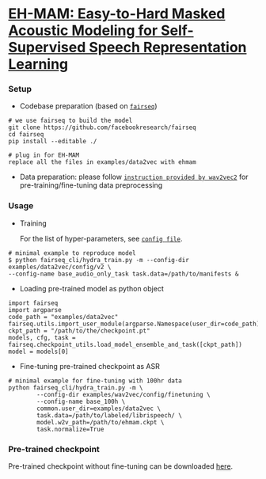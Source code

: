 
# [EH-MAM: Easy-to-Hard Masked Acoustic Modeling for Self-Supervised Speech Representation Learning](https://openreview.net/pdf?id=N06hbHULIP)


### Setup

- Codebase preparation (based on [`fairseq`](https://github.com/facebookresearch/fairseq))
```
# we use fairseq to build the model
git clone https://github.com/facebookresearch/fairseq
cd fairseq
pip install --editable ./

# plug in for EH-MAM
replace all the files in examples/data2vec with ehmam
```

- Data preparation:
please follow [`instruction provided by wav2vec2`](https://github.com/facebookresearch/fairseq/tree/main/examples/wav2vec) for pre-training/fine-tuning data preprocessing


### Usage

- Training

    For the list of hyper-parameters, see [`config file`](config/v2/base_audio_only_task.yaml). 

```
# minimal example to reproduce model
$ python fairseq_cli/hydra_train.py -m --config-dir examples/data2vec/config/v2 \
--config-name base_audio_only_task task.data=/path/to/manifests &
```

- Loading pre-trained model as python object

```
import fairseq
import argparse
code_path = "examples/data2vec"
fairseq.utils.import_user_module(argparse.Namespace(user_dir=code_path))
ckpt_path = "/path/to/the/checkpoint.pt"
models, cfg, task = fairseq.checkpoint_utils.load_model_ensemble_and_task([ckpt_path])
model = models[0]
```

- Fine-tuning pre-trained checkpoint as ASR

```
# minimal example for fine-tuning with 100hr data
python fairseq_cli/hydra_train.py -m \
        --config-dir examples/wav2vec/config/finetuning \
        --config-name base_100h \
        common.user_dir=examples/data2vec \
        task.data=/path/to/labeled/librispeech/ \
        model.w2v_path=/path/to/ehmam.ckpt \
        task.normalize=True
```

### Pre-trained checkpoint

Pre-trained checkpoint without fine-tuning can be downloaded [here](https://drive.google.com/file/d/1Rx4MpeN1-0xjjKXx5zbJMCCvGLdVe1nr/view?usp=sharing).
